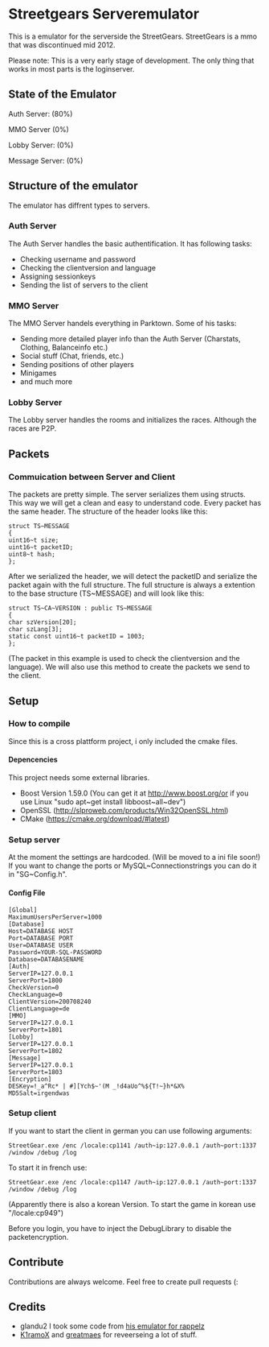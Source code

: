 
# Streetgears Serveremulator
This is a emulator for the serverside the StreetGears.
StreetGears is a mmo that was discontinued mid 2012.

Please note:
This is a very early stage of development.
The only thing that works in most parts is the loginserver.

## State of the Emulator
Auth Server: (80%)

MMO Server (0%)

Lobby Server: (0%)

Message Server: (0%)

## Structure of the emulator
The emulator has diffrent types to servers.
### Auth Server
The Auth Server handles the basic authentification.
It has following tasks:
* Checking username and password
* Checking the clientversion and language
* Assigning sessionkeys
* Sending the list of servers to the client

### MMO Server
The MMO Server handels everything in Parktown.
Some of his tasks:
* Sending more detailed player info than the Auth Server (Charstats, Clothing, Balanceinfo etc.)
* Social stuff (Chat, friends, etc.)
* Sending positions of other players
* Minigames
* and much more

### Lobby Server
The Lobby server handles the rooms and initializes the races. Although the races are P2P.

## Packets

### Commuication between Server and Client
The packets are pretty simple. The server serializes them using structs. This way we will get a clean and easy to understand code.
Every packet has the same header. The structure of the header looks like this:
```
struct TS~MESSAGE
{
uint16~t size;
uint16~t packetID;
uint8~t hash;
};
```
After we serialized the header, we will detect the packetID and serialize the packet again with the full structure.
The full structure is always a extention to the base structure (TS~MESSAGE) and will look like this:
```
struct TS~CA~VERSION : public TS~MESSAGE
{
char szVersion[20];
char szLang[3];
static const uint16~t packetID = 1003;
};
```
(The packet in this example is used to check the clientversion and the language).
We will also use this method to create the packets we send to the client.


## Setup
### How to compile
Since this is a cross plattform project, i only included the cmake files.
#### Depencencies
This project needs some external libraries.
* Boost Version 1.59.0 (You can get it at http://www.boost.org/or if you use Linux "sudo apt~get install libboost~all~dev")
* OpenSSL (http://slproweb.com/products/Win32OpenSSL.html)
* CMake (https://cmake.org/download/#latest)

### Setup server
At the moment the settings are hardcoded. (Will be moved to a ini file soon!)
If you want to change the ports or MySQL~Connectionstrings you can do it in "SG~Config.h".

#### Config File
```
[Global]
MaximumUsersPerServer=1000
[Database]
Host=DATABASE HOST
Port=DATABASE PORT
User=DATABASE USER
Password=YOUR-SQL-PASSWORD
Database=DATABASENAME
[Auth]
ServerIP=127.0.0.1
ServerPort=1800
CheckVersion=0
CheckLanguage=0
ClientVersion=200708240
ClientLanguage=de
[MMO]
ServerIP=127.0.0.1
ServerPort=1801
[Lobby]
ServerIP=127.0.0.1
ServerPort=1802
[Message]
ServerIP=127.0.0.1
ServerPort=1803
[Encryption]
DESKey=!_a^Rc* | #][Ych$~'(M _!d4aUo^%${T!~}h*&X%
MD5Salt=irgendwas
```

### Setup client
If you want to start the client in german you can use following arguments:
```
StreetGear.exe /enc /locale:cp1141 /auth~ip:127.0.0.1 /auth~port:1337 /window /debug /log
```
To start it in french use:
```
StreetGear.exe /enc /locale:cp1147 /auth~ip:127.0.0.1 /auth~port:1337 /window /debug /log
```
(Apparently there is also a korean Version. To start the game in korean use "/locale:cp949")

Before you login, you have to inject the DebugLibrary to disable the packetencryption.

## Contribute
Contributions are always welcome. Feel free to create pull requests (:

## Credits

* glandu2 I took some code from [his emulator for rappelz](https://github.com/glandu2/rzu~parent)
* [K1ramoX](http://www.elitepvpers.com/forum/members/4193997~k1ramox.html) and [greatmaes](https://github.com/greatmaes) for reveerseing a lot of stuff.
